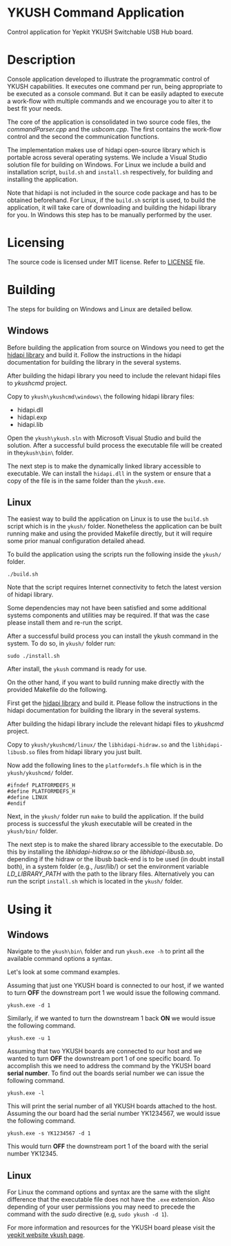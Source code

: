 # YKUSH Command Application


Control application for Yepkit YKUSH Switchable USB Hub board.


Description
===========

Console application developed to illustrate the programmatic control of YKUSH capabilities.
It executes one command per run, being appropriate to be executed as a console command.
But it can be easily adapted to execute a work-flow with multiple commands and we encourage you to alter it to best fit your needs.

The core of the application is consolidated in two source code files, the *commandParser.cpp* and the *usbcom.cpp*.
The first contains the work-flow control and the second the communication functions.

The implementation makes use of hidapi open-source library which is portable across several operating systems.
We include a Visual Studio solution file for building on Windows. For Linux we include a build and installation script, `build.sh` and `install.sh` respectively, for building and installing the application. 

Note that hidapi is not included in the source code package and has to be obtained beforehand. For Linux, if the
`build.sh` script is used, to build the application, it will take care of downloading and building the hidapi library for you. In Windows this step has to
be manually performed by the user.


Licensing
=========

The source code is licensed under MIT license. 
Refer to [LICENSE](LICENSE.md) file.


Building
========

The steps for building on Windows and Linux are detailed bellow.

Windows
-------

Before building the application from source on Windows you need to get the [hidapi library](http://www.signal11.us/oss/hidapi/) and build it.
Follow the instructions in the hidapi documentation for building the library in the several systems. 

After building the hidapi library you need to include the relevant hidapi files to *ykushcmd* project. 

Copy to `ykush\ykushcmd\windows\` the following hidapi library files:
- hidapi.dll
- hidapi.exp
- hidapi.lib


Open the `ykush\ykush.sln` with Microsoft Visual Studio and build the solution.
After a successful build process the executable file will be created in the`ykush\bin\` folder.

The next step is to make the dynamically linked library accessible to executable.
We can install the `hidapi.dll` in the system or ensure that a copy of the file is in the same folder than the `ykush.exe`.


Linux
-----

The easiest way to build the application on Linux is to use the `build.sh` script which is in the `ykush/` folder.
Nonetheless the application can be built running make and using the provided Makefile directly, but it will require
some prior manual configuration detailed ahead. 

To build the application using the scripts run the following inside the `ykush/` folder.
```
./build.sh
```
Note that the script requires Internet connectivity to fetch the latest version of hidapi library.

Some dependencies may not have been satisfied and some additional systems components and utilities may be required.
If that was the case please install them and re-run the script. 

After a successful build process you can install the ykush command in the system. To do so, in `ykush/` folder run:
```
sudo ./install.sh
```

After install, the `ykush` command is ready for use.


On the other hand, if you want to build running make directly with the provided Makefile do the following.

First get the [hidapi library](http://www.signal11.us/oss/hidapi/) and build it.
Please follow the instructions in the hidapi documentation for building the library in the several systems. 

After building the hidapi library include the relevant hidapi files to *ykushcmd* project. 

Copy to `ykush/ykushcmd/linux/` the `libhidapi-hidraw.so` and the `libhidapi-libusb.so` files from hidapi library you
just built.

Now add the following lines to the `platformdefs.h` file which is in the `ykush/ykushcmd/` folder.
```
#ifndef PLATFORMDEFS_H
#define PLATFORMDEFS_H
#define LINUX
#endif
```


Next, in the `ykush/` folder run `make` to build the application.
If the build process is successful the ykush executable will be created in the `ykush/bin/` folder.

The next step is to make the shared library accessible to the executable.
Do this by installing the *libhidapi-hidraw.so* or the *libhidapi-libusb.so*, depending if the hidraw or the libusb back-end is to be used (in doubt install both), in a system folder (e.g., /usr/lib/) or set the environment variable *LD_LIBRARY_PATH* with the path to the library files. 
Alternatively you can run the script `install.sh` which is located in the `ykush/` folder.


Using it
========

Windows
-------
Navigate to the `ykush\bin\` folder and run `ykush.exe -h` to print all the available command options a syntax.

Let's look at some command examples.

Assuming that just one YKUSH board is connected to our host, if we wanted to turn **OFF** the downstream port 1 we would issue the following command.
```
ykush.exe -d 1
```

Similarly, if we wanted to turn the downstream 1 back **ON** we would issue the following command.
```
ykush.exe -u 1
```

Assuming that two YKUSH boards are connected to our host and we wanted to turn **OFF** the downstream port 1 of one specific board. 
To accomplish this we need to address the command by the YKUSH board **serial number**. 
To find out the boards serial number we can issue the following command.
```
ykush.exe -l
```
This will print the serial number of all YKUSH boards attached to the host.
Assuming the our board had the serial number YK1234567, we would issue the following command.
```
ykush.exe -s YK1234567 -d 1
```
This would turn **OFF** the downstream port 1 of the board with the serial number YK12345.


Linux
-----
For Linux the command options and syntax are the same with the slight difference that the executable file does not have the `.exe` extension.
Also depending of your user permissions you may need to precede the command with the *sudo* directive (e.g, `sudo ykush -d 1`).


For more information and resources for the YKUSH board please visit the [yepkit website ykush page](https://www.yepkit.com/products/ykush).









